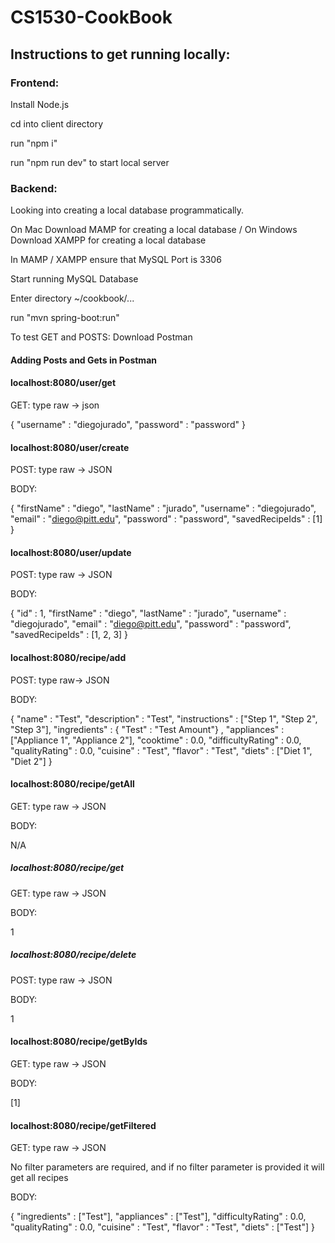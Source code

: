 # CS1530-CookBook

## Instructions to get running locally:

### Frontend:
Install Node.js

cd into client directory

run "npm i"

run "npm run dev" to start local server

### Backend:

Looking into creating a local database programmatically.

On Mac Download MAMP for creating a local database / On Windows Download XAMPP for creating a local database

In MAMP / XAMPP ensure that MySQL Port is 3306

Start running MySQL Database

Enter directory ~/cookbook/...

run "mvn spring-boot:run"

To test GET and POSTS:
Download Postman

#### Adding Posts and Gets in Postman

#### localhost:8080/user/get
GET: type raw -> json

{
"username" : "diegojurado",
"password" : "password"
}

#### localhost:8080/user/create
POST: type raw -> JSON

BODY:

{
"firstName" : "diego",
"lastName" : "jurado",
"username" : "diegojurado",
"email" : "diego@pitt.edu",
"password" : "password",
"savedRecipeIds" : [1]
}

#### localhost:8080/user/update
POST: type raw -> JSON

BODY:

{
"id" : 1,
"firstName" : "diego",
"lastName" : "jurado",
"username" : "diegojurado",
"email" : "diego@pitt.edu",
"password" : "password",
"savedRecipeIds" : [1, 2, 3]
}

#### localhost:8080/recipe/add
POST: type raw-> JSON

BODY:

{
"name" : "Test",
"description" : "Test",
"instructions" : ["Step 1", "Step 2", "Step 3"],
"ingredients" : { "Test" : "Test Amount"} ,
"appliances" : ["Appliance 1", "Appliance 2"],
"cooktime" : 0.0,
"difficultyRating" : 0.0,
"qualityRating" : 0.0,
"cuisine" : "Test",
"flavor" : "Test",
"diets" : ["Diet 1", "Diet 2"]
}

#### localhost:8080/recipe/getAll
GET: type raw -> JSON

BODY:

N/A

##### localhost:8080/recipe/get
GET: type raw -> JSON

BODY:

1

##### localhost:8080/recipe/delete
POST: type raw -> JSON

BODY:

1

#### localhost:8080/recipe/getByIds
GET: type raw -> JSON

BODY:

[1]

#### localhost:8080/recipe/getFiltered
GET: type raw -> JSON

No filter parameters are required, and if no filter parameter is provided it will get all recipes

BODY:

{
"ingredients" : ["Test"],
"appliances" : ["Test"],
"difficultyRating" : 0.0,
"qualityRating" : 0.0,
"cuisine" : "Test",
"flavor" : "Test",
"diets" : ["Test"]
}